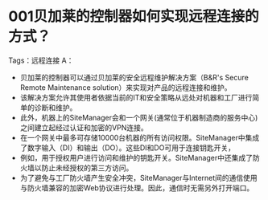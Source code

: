 # 001贝加莱的控制器如何实现远程连接的方式？
Tags：远程连接
A： 
- 贝加莱的控制器可以通过贝加莱的安全远程维护解决方案（B&R's Secure Remote Maintenance solution）来实现对产品的远程连接和维护。
- 该解决方案允许其使用者依据当前的IT和安全策略从远处对机器和工厂进行简单的诊断和维护。
- 此外，机器上的SiteManager会和一个网关(通常位于机器制造商的服务中心)之间建立起经过认证和加密的VPN连接。
- 在一个网关中最多可存储10000台机器的所有访问权限。SiteManager中集成了数字输入（DI）和输出（DO）。这些DI和DO可用于连接钥匙开关，
- 例如，用于授权用户进行访问和维护的钥匙开关。SiteManager中还集成了防火墙以防止未经授权的第三方访问。
- 为了避免与工厂防火墙产生安全冲突，SiteManager与Internet间的通信使用与防火墙兼容的加密Web协议进行处理。因此，通信时无需另外打开端口。
